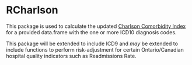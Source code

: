 # RCharlson
This package is used to calculate the updated [Charlson Comorbidity Index](http://aje.oxfordjournals.org/content/early/2011/02/17/aje.kwq433.full) for a provided data.frame with the one or more ICD10 diagnosis codes. 

This package will be extended to include ICD9 and *may* be extended to include functions to perform risk-adjustment for certain  Ontario/Canadian hospital quality indicators such as Readmissions Rate.
